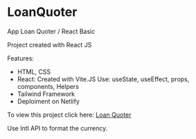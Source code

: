 # LoanQuoter
App Loan Quoter / React Basic

Project created with React JS

Features:
- HTML, CSS
- React: Created with Vite.JS
  Use: useState, useEffect, props, components, Helpers
- Tailwind Framework
- Deploiment on Netlify

To view this project click here: [Loan Quoter](https://loanquoter.netlify.app/)

Use Intl API to format the currency.
